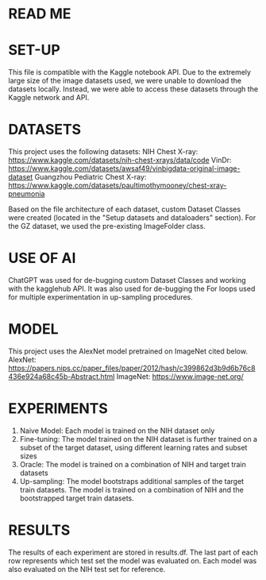 # READ ME

# SET-UP

This file is compatible with the Kaggle notebook API. Due to the extremely large size of the image datasets used, we were unable to download the datasets locally. Instead, we were able to access these datasets through the Kaggle network and API.

# DATASETS

This project uses the following datasets:
NIH Chest X-ray: https://www.kaggle.com/datasets/nih-chest-xrays/data/code
VinDr: https://www.kaggle.com/datasets/awsaf49/vinbigdata-original-image-dataset
Guangzhou Pediatric Chest X-ray: https://www.kaggle.com/datasets/paultimothymooney/chest-xray-pneumonia

Based on the file architecture of each dataset, custom Dataset Classes were created (located in the "Setup datasets and dataloaders" section). For the GZ dataset, we used the pre-existing ImageFolder class.

# USE OF AI

ChatGPT was used for de-bugging custom Dataset Classes and working with the kagglehub API. It was also used for de-bugging the For loops used for multiple experimentation in up-sampling procedures.

# MODEL

This project uses the AlexNet model pretrained on ImageNet cited below.
AlexNet: https://papers.nips.cc/paper_files/paper/2012/hash/c399862d3b9d6b76c8436e924a68c45b-Abstract.html
ImageNet: https://www.image-net.org/

# EXPERIMENTS

1. Naive Model: Each model is trained on the NIH dataset only
2. Fine-tuning: The model trained on the NIH dataset is further trained on a subset of the target dataset, using different learning rates and subset sizes
3. Oracle: The model is trained on a combination of NIH and target train datasets
4. Up-sampling: The model bootstraps additional samples of the target train datasets. The model is trained on a combination of NIH and the bootstrapped target train datasets.

# RESULTS

The results of each experiment are stored in results.df. The last part of each row represents which test set the model was evaluated on. Each model was also evaluated on the NIH test set for reference.
